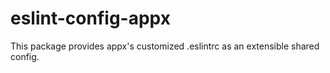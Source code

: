 # eslint-config-appx

This package provides appx's customized .eslintrc as an extensible shared config.
